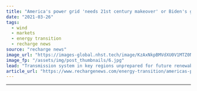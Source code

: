 ```yaml
---
title: "America's power grid 'needs 21st century makeover' or Biden's green plans will fail"
date: "2021-03-26"
tags: 
  - wind
  - markets
  - energy transition
  - recharge news
source: "recharge news"
image_url: "https://images-global.nhst.tech/image/KzAxNkpBMVdXU0V1MTZ0NnR4bk9UUVVja2FvQ1hTU3dlcVZadmlGSm9BMD0=/nhst/binary/dcffedbdf9ad9685b8b335f8ba62c3b9"
image_fp: "/assets/img/post_thumbnails/6.jpg"
lead: "Transmission system in key regions unprepared for future renewables dominance as projects queue up and face huge tie-in costs, report warns"
article_url: "https://www.rechargenews.com/energy-transition/americas-power-grid-needs-21st-century-makeover-or-bidens-green-plans-will-fail/2-1-987776"
---
```


---

